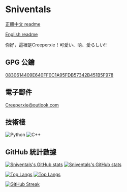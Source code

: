 # Sniventals

[正體中文 readme](https://github.com/creeper-xie/creeper-xie/blob/main/README.md)

[English readme](https://github.com/creeper-xie/creeper-xie/blob/main/README.en.md)

你好，這裡是Creeperxie！可愛い、萌、愛らしい!!

## GPG 公鑰

[0830614409E640FF0C1A95FDB57342B451B5F978](https://keys.openpgp.org/vks/v1/by-fingerprint/0830614409E640FF0C1A95FDB57342B451B5F978)

## 電子郵件

<Creeperxie@outlook.com>

## 技術棧

![Python](https://img.shields.io/badge/python-3670A0?style=for-the-badge&logo=python&logoColor=ffdd54)
![C++](https://img.shields.io/badge/c++-%2300599C.svg?style=for-the-badge&logo=c%2B%2B&logoColor=white)

## GitHub 統計數據 

[![Sniventals's GitHub stats](https://github-readme-stats.vercel.app/api?username=creeper-xie&count_private=true&show_icons=true&theme=catppuccin_latte&locale=zh-tw&layout=compact)](https://github.com/creeper-xie#gh-light-mode-only)
[![Sniventals's GitHub stats](https://github-readme-stats.vercel.app/api?username=creeper-xie&count_private=true&show_icons=true&theme=catppuccin_mocha&locale=zh-tw&layout=compact)](https://github.com/creeper-xie#gh-dark-mode-only)

[![Top Langs](https://github-readme-stats.vercel.app/api/top-langs/?username=creeper-xie&theme=catppuccin_latte&locale=zh-tw&layout=compact)](https://github.com/creeper-xie#gh-light-mode-only)
[![Top Langs](https://github-readme-stats.vercel.app/api/top-langs/?username=creeper-xie&theme=catppuccin_mocha&locale=zh-tw&layout=compact)](https://github.com/creeper-xie#gh-dark-mode-only)

[![GitHub Streak](https://streak-stats.demolab.com?user=creeperxie&theme=catppuccin-mocha&locale=zh_Hant)](https://git.io/streak-stats)
